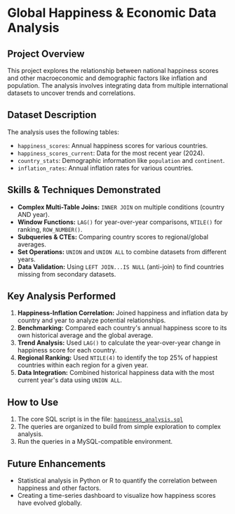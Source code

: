 # Global Happiness & Economic Data Analysis

##  Project Overview
This project explores the relationship between national happiness scores and other macroeconomic and demographic factors like inflation and population. The analysis involves integrating data from multiple international datasets to uncover trends and correlations.

##  Dataset Description
The analysis uses the following tables:
*   `happiness_scores`: Annual happiness scores for various countries.
*   `happiness_scores_current`: Data for the most recent year (2024).
*   `country_stats`: Demographic information like `population` and `continent`.
*   `inflation_rates`: Annual inflation rates for various countries.

##  Skills & Techniques Demonstrated
*   **Complex Multi-Table Joins:** `INNER JOIN` on multiple conditions (country AND year).
*   **Window Functions:** `LAG()` for year-over-year comparisons, `NTILE()` for ranking, `ROW_NUMBER()`.
*   **Subqueries & CTEs:** Comparing country scores to regional/global averages.
*   **Set Operations:** `UNION` and `UNION ALL` to combine datasets from different years.
*   **Data Validation:** Using `LEFT JOIN...IS NULL` (anti-join) to find countries missing from secondary datasets.

##  Key Analysis Performed
1.  **Happiness-Inflation Correlation:** Joined happiness and inflation data by country and year to analyze potential relationships.
2.  **Benchmarking:** Compared each country's annual happiness score to its own historical average and the global average.
3.  **Trend Analysis:** Used `LAG()` to calculate the year-over-year change in happiness score for each country.
4.  **Regional Ranking:** Used `NTILE(4)` to identify the top 25% of happiest countries within each region for a given year.
5.  **Data Integration:** Combined historical happiness data with the most current year's data using `UNION ALL`.

##  How to Use
1.  The core SQL script is in the file: [`happiness_analysis.sql`](./happiness_analysis.sql)
2.  The queries are organized to build from simple exploration to complex analysis.
3.  Run the queries in a MySQL-compatible environment.

##  Future Enhancements
*   Statistical analysis in Python or R to quantify the correlation between happiness and other factors.
*   Creating a time-series dashboard to visualize how happiness scores have evolved globally.
